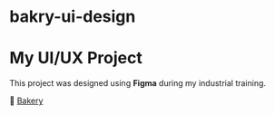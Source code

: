 # bakry-ui-design
# My UI/UX Project  

This project was designed using **Figma** during my industrial training.  

🔗 [Bakery](https://www.figma.com/design/64PuCgbIpQR42BISHIDZJf/Untitled?node-id=310-101&t=aZTIE4iqqKeEMttN-1)
